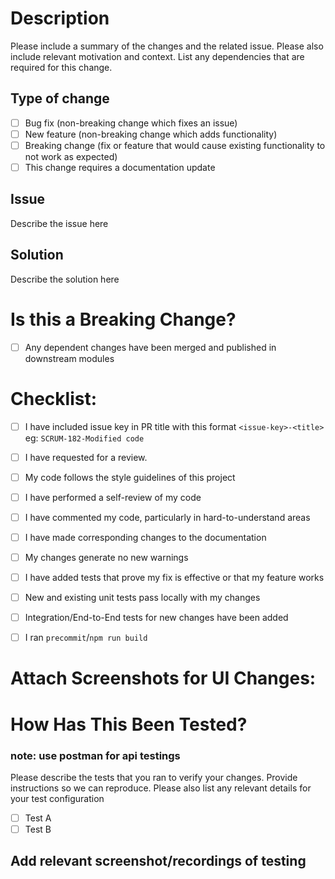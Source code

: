 # Description

Please include a summary of the changes and the related issue. Please also include relevant motivation and context. List any dependencies that are required for this change.

## Type of change
- [ ] Bug fix (non-breaking change which fixes an issue)
- [ ] New feature (non-breaking change which adds functionality)
- [ ] Breaking change (fix or feature that would cause existing functionality to not work as expected)
- [ ] This change requires a documentation update

## Issue
Describe the issue here

## Solution
Describe the solution here

# Is this a Breaking Change?
- [ ] Any dependent changes have been merged and published in downstream modules

# Checklist:

- [ ] I have included issue key in PR title with this format `<issue-key>-<title>` eg: `SCRUM-182-Modified code`
- [ ] I have requested for a review.
- [ ] My code follows the style guidelines of this project
- [ ] I have performed a self-review of my code
- [ ] I have commented my code, particularly in hard-to-understand areas
- [ ] I have made corresponding changes to the documentation
- [ ] My changes generate no new warnings
- [ ] I have added tests that prove my fix is effective or that my feature works
- [ ] New and existing unit tests pass locally with my changes
- [ ] Integration/End-to-End tests for new changes have been added
- [ ] I ran `precommit`/`npm run build`


# Attach Screenshots for UI Changes:

# How Has This Been Tested?
### note: use postman for api testings
Please describe the tests that you ran to verify your changes. Provide instructions so we can reproduce. Please also list any relevant details for your test configuration

- [ ] Test A
- [ ] Test B

## Add relevant screenshot/recordings of testing
